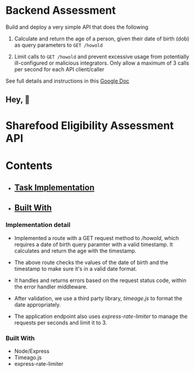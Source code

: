 # Backend Assessment

Build and deploy a very simple API that does the following

1.  Calculate and return the age of a person, given their date of birth (dob) as query parameters to `GET /howold`

2.  Limit calls to `GET /howold` and prevent excessive usage from potentially ill-configured or malicious integrators. Only allow a maximum of 3 calls per second for each API client/caller

See full details and instructions in this [Google Doc](https://docs.google.com/document/d/1ma5vKz0j34gwI9WYrZddMM1ENlQddGOVFJ5qdSq2QlQ)

## Hey, :wave:

# Sharefood Eligibility Assessment API

# Contents


- ## [Task Implementation](#task-implementationt)
- ## [Built With](#built-with)


### Implementation detail

- Implemented a route with a GET request method to */howold*, which requires a date of birth query paramter 
  with a valid timestamp. It calculates and return the age with the timestamp.

- The above route checks the values of the date of birth and the timestamp to make sure it's in a valid date format.

- It handles and returns errors based on the request status code, within the error handler middleware.

- After validation, we use a third party library, *timeage.js* to format the date appropriately.

- The application endpoint also uses *express-rate-limiter* to manage the requests per seconds and limit it to 3.

### Built With

- Node/Express
- Timeago.js
- express-rate-limiter
